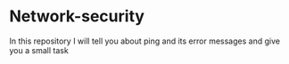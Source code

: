 # Network-security
In this repository I will tell you about ping and its error messages and give you a small task

